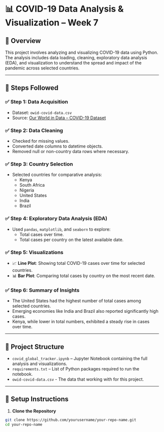 # 📊 COVID-19 Data Analysis & Visualization – Week 7

## 📝 Overview

This project involves analyzing and visualizing COVID-19 data using Python. The analysis includes data loading, cleaning, exploratory data analysis (EDA), and visualization to understand the spread and impact of the pandemic across selected countries.

---

## 👣 Steps Followed

### ✅ Step 1: Data Acquisition
- Dataset: `owid-covid-data.csv`
- Source: [Our World in Data – COVID-19 Dataset](https://ourworldindata.org/covid-cases)

### ✅ Step 2: Data Cleaning
- Checked for missing values.
- Converted date columns to datetime objects.
- Removed null or non-country data rows where necessary.

### ✅ Step 3: Country Selection
- Selected countries for comparative analysis:
  - Kenya
  - South Africa
  - Nigeria
  - United States
  - India
  - Brazil

### ✅ Step 4: Exploratory Data Analysis (EDA)
- Used `pandas`, `matplotlib`, and `seaborn` to explore:
  - Total cases over time.
  - Total cases per country on the latest available date.

### ✅ Step 5: Visualizations
- 📈 **Line Plot**: Showing total COVID-19 cases over time for selected countries.
- 📊 **Bar Plot**: Comparing total cases by country on the most recent date.

### ✅ Step 6: Summary of Insights
- The United States had the highest number of total cases among selected countries.
- Emerging economies like India and Brazil also reported significantly high cases.
- Kenya, while lower in total numbers, exhibited a steady rise in cases over time.

---
## 📁 Project Structure

- `covid_global_tracker.ipynb` – Jupyter Notebook containing the full analysis and visualizations.
- `requirements.txt` – List of Python packages required to run the notebook.
- `owid-covid-data.csv` - The data that working with for this project.
---

## 🔧 Setup Instructions

1. **Clone the Repository**

```bash
git clone https://github.com/yourusername/your-repo-name.git
cd your-repo-name
